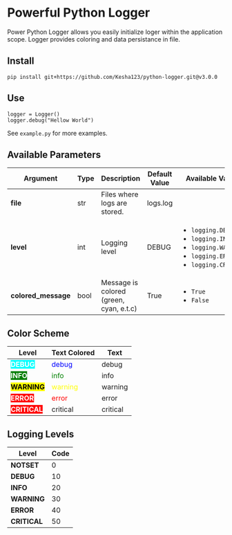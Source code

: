 # Powerful Python Logger

Power Python Logger allows you easily initialize loger within the application scope. Logger provides coloring and data persistance in file.

## Install
```
pip install git+https://github.com/Kesha123/python-logger.git@v3.0.0
```

## Use

```
logger = Logger()
logger.debug("Hellow World")
```

See `example.py` for more examples.

## Available Parameters
| Argument | Type | Description | Default Value | Available Values |
|---|---|---|---|---|
| **file** | str | Files where logs are stored. | logs.log |  |
| **level** | int | Logging level | DEBUG | <ul> <li>`logging.DEBUG`</li> <li>`logging.INFO`</li> <li>`logging.WARNING`</li> <li>`logging.ERROR`</li> <li>`logging.CRITICAL`</li> </ul> |
| **colored_message** | bool | Message is colored (green, cyan, e.t.c) | True | <ul> <li>`True`</li> <li>`False`</li> </ul> |

## Color Scheme
| Level | Text Colored| Text |
|---|---|---|
| <span style="color:white; background-color:cyan; font-weight:bold;">DEBUG</span> | <span style="color:blue;">debug</span> | debug |
| <span style="color:white; background-color:green; font-weight:bold;">INFO</span>  | <span style="color:green;">info</span> | info |
| <span style="color:black; background-color:yellow; font-weight:bold;">WARNING</span>  | <span style="color:yellow;">warning</span> | warning |
| <span style="color:white; background-color:red; font-weight:bold;">ERROR</span> | <span style="color:red;">error</span> | error |
| <span style="color:white; background-color:red; font-weight:bold;">CRITICAL</span>  | critical | critical |

## Logging Levels
| Level | Code |
|---|---|
| **NOTSET** | 0 |
| **DEBUG** | 10 |
| **INFO** | 20 |
| **WARNING** | 30 |
| **ERROR** | 40 |
| **CRITICAL** | 50 |
